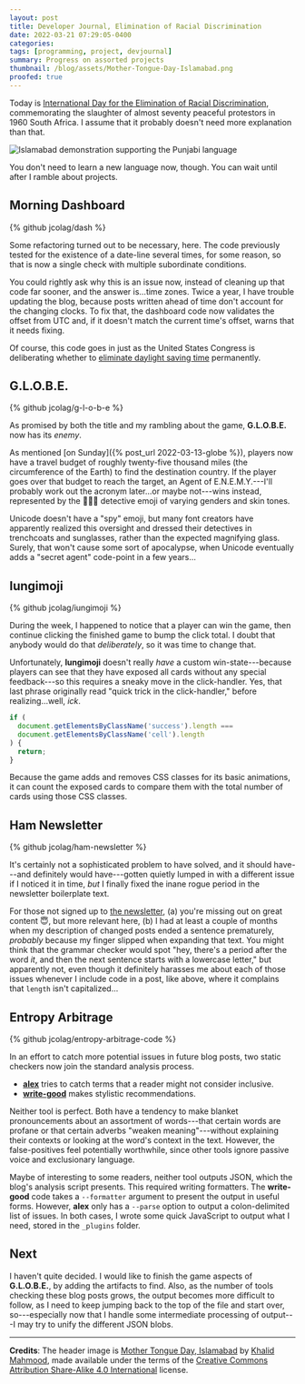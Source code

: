 ```yaml
---
layout: post
title: Developer Journal, Elimination of Racial Discrimination
date: 2022-03-21 07:29:05-0400
categories:
tags: [programming, project, devjournal]
summary: Progress on assorted projects
thumbnail: /blog/assets/Mother-Tongue-Day-Islamabad.png
proofed: true
---
```


Today is [International Day for the Elimination of Racial Discrimination](https://en.wikipedia.org/wiki/International_Day_for_the_Elimination_of_Racial_Discrimination), commemorating the slaughter of almost seventy peaceful protestors in 1960 South Africa.  I assume that it probably doesn't need more explanation than that.

![Islamabad demonstration supporting the Punjabi language](/blog/assets/Mother-Tongue-Day-Islamabad.png "Without language, we would have no puns or wordplay")

You don't need to learn a new language now, though.  You can wait until after I ramble about projects.

## Morning Dashboard

{% github jcolag/dash %}

Some refactoring turned out to be necessary, here.  The code previously tested for the existence of a date-line several times, for some reason, so that is now a single check with multiple subordinate conditions.

You could rightly ask why this is an issue now, instead of cleaning up that code far sooner, and the answer is...time zones.  Twice a year, I have trouble updating the blog, because posts written ahead of time don't account for the changing clocks.  To fix that, the dashboard code now validates the offset from UTC and, if it doesn't match the current time's offset, warns that it needs fixing.

Of course, this code goes in just as the United States Congress is deliberating whether to [eliminate daylight saving time](https://en.wikipedia.org/wiki/Sunshine_Protection_Act) permanently.

## G.L.O.B.E.

{% github jcolag/g-l-o-b-e %}

As promised by both the title and my rambling about the game, **G.L.O.B.E.** now has its *enemy*.

As mentioned [on Sunday]({% post_url 2022-03-13-globe %}), players now have a travel budget of roughly twenty-five thousand miles (the circumference of the Earth) to find the destination country.  If the player goes over that budget to reach the target, an Agent of E.N.E.M.Y.---I'll probably work out the acronym later...or maybe not---wins instead, represented by the 🕵🏿‍♀️ detective emoji of varying genders and skin tones.

Unicode doesn't have a "spy" emoji, but many font creators have apparently realized this oversight and dressed their detectives in trenchcoats and sunglasses, rather than the expected magnifying glass.  Surely, that won't cause some sort of apocalypse, when Unicode eventually adds a "secret agent" code-point in a few years...

## Iungimoji

{% github jcolag/iungimoji %}

During the week, I happened to notice that a player can win the game, then continue clicking the finished game to bump the click total.  I doubt that anybody would do that *deliberately*, so it was time to change that.

Unfortunately, **Iungimoji** doesn't really *have* a custom win-state---because players can see that they have exposed all cards without any special feedback---so this requires a sneaky move in the click-handler.  Yes, that last phrase originally read "quick trick in the click-handler," before realizing...well, *ick*.

```javascript
if (
  document.getElementsByClassName('success').length ===
  document.getElementsByClassName('cell').length
) {
  return;
}
```

Because the game adds and removes CSS classes for its basic animations, it can count the exposed cards to compare them with the total number of cards using those CSS classes.

## Ham Newsletter

{% github jcolag/ham-newsletter %}

It's certainly not a sophisticated problem to have solved, and it should have---and definitely would have---gotten quietly lumped in with a different issue if I noticed it in time, *but* I finally fixed the inane rogue period in the newsletter boilerplate text.

For those not signed up to [the newsletter](https://entropy-arbitrage.mailchimpsites.com/), (a) you're missing out on great content 😇, but more relevant here, (b) I had at least a couple of months when my description of changed posts ended a sentence prematurely, *probably* because my finger slipped when expanding that text.  You might think that the grammar checker would spot "hey, there's a period after the word *it*, and then the next sentence starts with a lowercase letter," but apparently not, even though it definitely harasses me about each of those issues whenever I include code in a post, like above, where it complains that `length` isn't capitalized...

## Entropy Arbitrage

{% github jcolag/entropy-arbitrage-code %}

In an effort to catch more potential issues in future blog posts, two static checkers now join the standard analysis process.

 * [**alex**](https://alexjs.com/) tries to catch terms that a reader might not consider inclusive.
 * [**write-good**](https://github.com/btford/write-good) makes stylistic recommendations.

Neither tool is perfect.  Both have a tendency to make blanket pronouncements about an assortment of words---that certain words are profane or that certain adverbs "weaken meaning"---without explaining their contexts or looking at the word's context in the text.  However, the false-positives feel potentially worthwhile, since other tools ignore passive voice and exclusionary language.

Maybe of interesting to some readers, neither tool outputs JSON, which the blog's analysis script presents.  This required writing formatters.  The **write-good** code takes a `--formatter` argument to present the output in useful forms.  However, **alex** only has a `--parse` option to output a colon-delimited list of issues.  In both cases, I wrote some quick JavaScript to output what I need, stored in the `_plugins` folder.

## Next

I haven't quite decided.  I would like to finish the game aspects of **G.L.O.B.E.**, by adding the artifacts to find.  Also, as the number of tools checking these blog posts grows, the output becomes more difficult to follow, as I need to keep jumping back to the top of the file and start over, so---especially now that I handle some intermediate processing of output---I may try to unify the different JSON blobs.

* * *

**Credits**:  The header image is [Mother Tongue Day, Islamabad](https://commons.wikimedia.org/wiki/File:Mother_Tongue_Day,_Islamabad.JPG) by [Khalid Mahmood](https://commons.wikimedia.org/wiki/User:Khalid_Mahmood), made available under the terms of the [Creative Commons Attribution Share-Alike 4.0 International](https://creativecommons.org/licenses/by-sa/4.0/deed.en) license.
